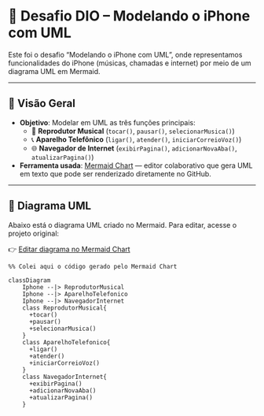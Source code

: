 # 📱 Desafio DIO – Modelando o iPhone com UML

Este foi o desafio “Modelando o iPhone com UML”, onde representamos funcionalidades do iPhone (músicas, chamadas e internet) por meio de um diagrama UML em Mermaid.

---

## 🎥 Visão Geral

- **Objetivo**: Modelar em UML as três funções principais:
  - 🎵 **Reprodutor Musical** (`tocar()`, `pausar()`, `selecionarMusica()`)
  - 📞 **Aparelho Telefônico** (`ligar()`, `atender()`, `iniciarCorreioVoz()`)
  - 🌐 **Navegador de Internet** (`exibirPagina()`, `adicionarNovaAba()`, `atualizarPagina()`)
- **Ferramenta usada**: [Mermaid Chart](https://www.mermaidchart.com) — editor colaborativo que gera UML em texto que pode ser renderizado diretamente no GitHub.

---

## 🧩 Diagrama UML

Abaixo está o diagrama UML criado no Mermaid. Para editar, acesse o projeto original:

👉 [Editar diagrama no Mermaid Chart](https://www.mermaidchart.com/app/projects/71c07eda-2aaf-4b16-86be-3a666c58da88/diagrams/d67981b8-1819-4144-aa20-b9826474a032/version/v0.1/edit)

```mermaid
%% Colei aqui o código gerado pelo Mermaid Chart  

classDiagram
    Iphone --|> ReprodutorMusical
    Iphone --|> AparelhoTelefonico
    Iphone --|> NavegadorInternet
    class ReprodutorMusical{
      +tocar()
      +pausar()
      +selecionarMusica()
    }
    class AparelhoTelefonico{
      +ligar()
      +atender()
      +iniciarCorreioVoz()
    }
    class NavegadorInternet{
      +exibirPagina()
      +adicionarNovaAba()
      +atualizarPagina()
    }
